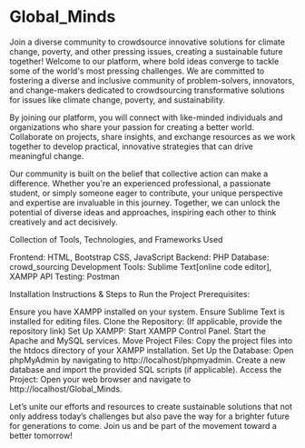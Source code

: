 # Global_Minds
Join a diverse community to crowdsource innovative solutions for climate change, poverty, and other pressing issues, creating a sustainable future together!
Welcome to our platform, where bold ideas converge to tackle some of the world's most pressing challenges. We are committed to fostering a diverse and inclusive community of problem-solvers, innovators, and change-makers dedicated to crowdsourcing transformative solutions for issues like climate change, poverty, and sustainability.

By joining our platform, you will connect with like-minded individuals and organizations who share your passion for creating a better world. Collaborate on projects, share insights, and exchange resources as we work together to develop practical, innovative strategies that can drive meaningful change.

Our community is built on the belief that collective action can make a difference. Whether you're an experienced professional, a passionate student, or simply someone eager to contribute, your unique perspective and expertise are invaluable in this journey. Together, we can unlock the potential of diverse ideas and approaches, inspiring each other to think creatively and act decisively.


Collection of Tools, Technologies, and Frameworks Used

Frontend: HTML, Bootstrap CSS, JavaScript
Backend: PHP
Database: crowd_sourcing
Development Tools: Sublime Text[online code editor], XAMPP
API Testing: Postman

Installation Instructions & Steps to Run the Project
Prerequisites:

Ensure you have XAMPP installed on your system.
Ensure Sublime Text is installed for editing files.
Clone the Repository: (If applicable, provide the repository link)
Set Up XAMPP:
Start XAMPP Control Panel.
Start the Apache and MySQL services.
Move Project Files:
Copy the project files into the htdocs directory of your XAMPP installation.
Set Up the Database:
Open phpMyAdmin by navigating to http://localhost/phpmyadmin.
Create a new database and import the provided SQL scripts (if applicable).
Access the Project:
Open your web browser and navigate to http://localhost/Global_Minds.

Let’s unite our efforts and resources to create sustainable solutions that not only address today’s challenges but also pave the way for a brighter future for generations to come. Join us and be part of the movement toward a better tomorrow!



